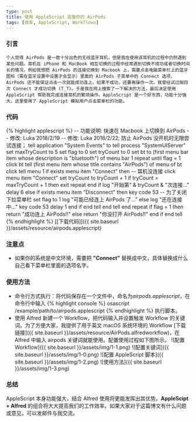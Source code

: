 ```yaml
---
type: post
title: 使用 AppleScript 连接你的 AirPods
tags: [效率, AppleScript, Workflows]
---
```


### 引言
	个人觉得 AirPods 是一款十分出色的无线蓝牙耳机，但是我在使用该耳机的过程中仍然遇到某些问题。耳机在 iPhone 和 MacBook 相互切换的过程中经常遇到切换不成功或者切换时间长的情况，例如我想把 AirPods 的连接切换到 Macbook 上，需要点击电脑菜单栏上的蓝牙图标（需在蓝牙设置中设置才会显示）里面的 AirPods 子菜单中的 Connect 选项，AirPods 还不能保证点击一次就能成功连上。如果不成功，还要再操作一次。我曾经试过按四次 Connect 才成功切换 (T_T)。于是我在网上搜索了一下解决的方法，最后决定使用 AppleScript 帮助我完成连接耳机的繁琐操作。AppleScript 是一个好东西，功能十分强大。这里使用了 AppleScript 模拟用户点击菜单栏的功能。

### 代码
{% highlight applescript %}
-- 功能说明: 快速在 Macbook 上切换到 AirPods
-- 修改: Luka 2018/2/19
-- 修改: Luka 2018/2/22; 防止 AirPods 没开机时无限尝试连接；
tell application "System Events" to tell process "SystemUIServer"
  set maxTryCount to 5
  set flag to 0
  set tryCount to 0
  set bt to (first menu bar item whose description is "bluetooth") of menu bar 1
  repeat until flag = 1
    click bt
    tell (first menu item whose title contains "AirPods") of menu of bt
      click
      tell menu 1
        if exists menu item "Connect" then -- 耳机没连接
          click menu item "Connect"
		  set tryCount to tryCount + 1
		  if tryCount = maxTryCount + 1 then
		    exit repeat
		  end if
		  log "开始第" & tryCount & "次连接..."
		  delay 6
	    else if exists menu item "Disconnect" then
		  key code 53 -- 为了关闭下拉菜单栏
		  set flag to 1
		  log "可能已经连上 AirPods 了..."
	    else
		  log "还在连接中..."
		  key code 53
		  delay 1
	    end if
	  end tell
	end tell
  end repeat
  if flag = 1 then
    return "成功连上 AirPods!!"
  else
    return "你没打开 AirPods!!"
  end if
end tell
{% endhighlight %}
[[下载代码]]({{ site.baseurl }}/assets/resource/airpods.applescript)
### 注意点
- 如果你的系统是中文环境，需要把 **"Connect"** 替换成中文，具体替换成什么自己看下菜单栏里面的选项名字。

### 使用方法
- 命令行方式执行：将代码保存在一个文件中，命名为*airpods.applescript*，在命令行中输入
{% highlight console %}
osascript /example/path/to/airpods.applescript
{% endhighlight %}
执行脚本。
- 使用 Alfred 新建一个 Workflow，把代码输入并设置触发 Workflow 的关键词。为了方便大家，我提供了用于英文 macOS 系统环境的 Workflow [下载链接]({{ site.baseurl }}/assets/resource/AirPods.alfredworkflow)，在 Alfred 中输入 airpods 关键词就能使用。配置使用过程如下图所示。
![配置Workflow]({{ site.baseurl }}/assets/img/1-1.png)
![配置关键词]({{ site.baseurl }}/assets/img/1-0.png)
![配置 AppleScript 脚本]({{ site.baseurl }}/assets/img/1-2.png)
![使用方法]({{ site.baseurl }}/assets/img/1-3.png)

### 总结
AppleScript 本身功能强大，结合 Alfred 使用将更能发挥出其优势。**AppleScipt + Alfred** 的组合将大大提高我们的工作效率。如果大家对于这篇博文有什么问题或意见，可以发邮件与我交流。

